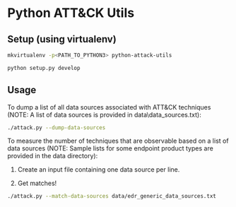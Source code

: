# Python ATT&CK Utils
  
## Setup (using virtualenv)
```bash
mkvirtualenv -p<PATH_TO_PYTHON3> python-attack-utils

python setup.py develop
```

## Usage

To dump a list of all data sources associated with ATT&CK techniques (NOTE: A list of data sources is provided in data\data_sources.txt):

```bash
./attack.py --dump-data-sources
```

To measure the number of techniques that are observable based on a list of data sources (NOTE: Sample lists for some endpoint product types are provided in the data directory):

1. Create an input file containing one data source per line.

2. Get matches!

```bash
./attack.py --match-data-sources data/edr_generic_data_sources.txt
```
